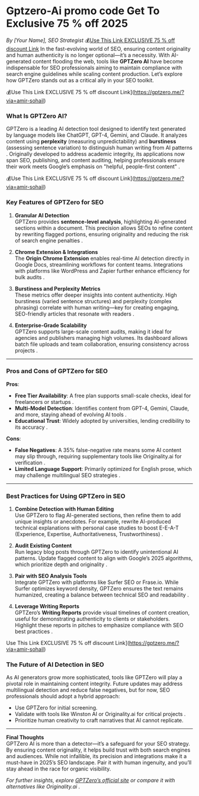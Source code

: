 # Gptzero-Ai promo code Get To Exclusive 75 % off 2025
 
*By [Your Name], SEO Strategist*
💰[Use This Link EXCLUSIVE 75 % off discount Link](https://gptzero.me/?via=amir-sohail)
In the fast-evolving world of SEO, ensuring content originality and human authenticity is no longer optional—it’s a necessity. With AI-generated content flooding the web, tools like **GPTZero AI** have become indispensable for SEO professionals aiming to maintain compliance with search engine guidelines while scaling content production. Let’s explore how GPTZero stands out as a critical ally in your SEO toolkit.  

💰Use This Link EXCLUSIVE 75 % off discount Link](https://gptzero.me/?via=amir-sohail)


### **What Is GPTZero AI?**  
GPTZero is a leading AI detection tool designed to identify text generated by language models like ChatGPT, GPT-4, Gemini, and Claude. It analyzes content using **perplexity** (measuring unpredictability) and **burstiness** (assessing sentence variation) to distinguish human writing from AI patterns . Originally developed to address academic integrity, its applications now span SEO, publishing, and content auditing, helping professionals ensure their work meets Google’s emphasis on "helpful, people-first content" .  

💰Use This Link EXCLUSIVE 75 % off discount Link](https://gptzero.me/?via=amir-sohail)

### **Key Features of GPTZero for SEO**  
1. **Granular AI Detection**  
   GPTZero provides **sentence-level analysis**, highlighting AI-generated sections within a document. This precision allows SEOs to refine content by rewriting flagged portions, ensuring originality and reducing the risk of search engine penalties .  

2. **Chrome Extension & Integrations**  
   The **Origin Chrome Extension** enables real-time AI detection directly in Google Docs, streamlining workflows for content teams. Integrations with platforms like WordPress and Zapier further enhance efficiency for bulk audits .  

3. **Burstiness and Perplexity Metrics**  
   These metrics offer deeper insights into content authenticity. High burstiness (varied sentence structures) and perplexity (complex phrasing) correlate with human writing—key for creating engaging, SEO-friendly articles that resonate with readers .  

4. **Enterprise-Grade Scalability**  
   GPTZero supports large-scale content audits, making it ideal for agencies and publishers managing high volumes. Its dashboard allows batch file uploads and team collaboration, ensuring consistency across projects .  

---

### **Pros and Cons of GPTZero for SEO**  
**Pros**:  
- **Free Tier Availability**: A free plan supports small-scale checks, ideal for freelancers or startups .  
- **Multi-Model Detection**: Identifies content from GPT-4, Gemini, Claude, and more, staying ahead of evolving AI tools .  
- **Educational Trust**: Widely adopted by universities, lending credibility to its accuracy .  

**Cons**:  
- **False Negatives**: A 35% false-negative rate means some AI content may slip through, requiring supplementary tools like Originality.ai for verification .  
- **Limited Language Support**: Primarily optimized for English prose, which may challenge multilingual SEO strategies .  

---

### **Best Practices for Using GPTZero in SEO**  
1. **Combine Detection with Human Editing**  
   Use GPTZero to flag AI-generated sections, then refine them to add unique insights or anecdotes. For example, rewrite AI-produced technical explanations with personal case studies to boost E-E-A-T (Experience, Expertise, Authoritativeness, Trustworthiness) .  

2. **Audit Existing Content**  
   Run legacy blog posts through GPTZero to identify unintentional AI patterns. Update flagged content to align with Google’s 2025 algorithms, which prioritize depth and originality .  

3. **Pair with SEO Analysis Tools**  
   Integrate GPTZero with platforms like Surfer SEO or Frase.io. While Surfer optimizes keyword density, GPTZero ensures the text remains humanized, creating a balance between technical SEO and readability .  

4. **Leverage Writing Reports**  
   GPTZero’s **Writing Reports** provide visual timelines of content creation, useful for demonstrating authenticity to clients or stakeholders. Highlight these reports in pitches to emphasize compliance with SEO best practices .  


Use This Link EXCLUSIVE 75 % off discount Link](https://gptzero.me/?via=amir-sohail)

### **The Future of AI Detection in SEO**  
As AI generators grow more sophisticated, tools like GPTZero will play a pivotal role in maintaining content integrity. Future updates may address multilingual detection and reduce false negatives, but for now, SEO professionals should adopt a hybrid approach:  
- Use GPTZero for initial screening.  
- Validate with tools like Winston AI or Originality.ai for critical projects .  
- Prioritize human creativity to craft narratives that AI cannot replicate.  

---

**Final Thoughts**  
GPTZero AI is more than a detector—it’s a safeguard for your SEO strategy. By ensuring content originality, it helps build trust with both search engines and audiences. While not infallible, its precision and integrations make it a must-have in 2025’s SEO landscape. Pair it with human ingenuity, and you’ll stay ahead in the race for organic visibility.  

*For further insights, explore [GPTZero’s official site](https://gptzero.me/) or compare it with alternatives like Originality.ai .*
